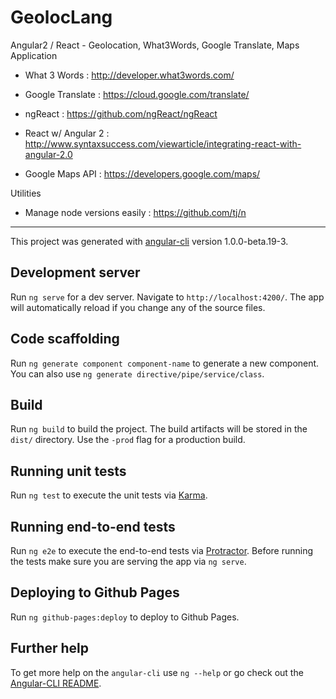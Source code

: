 # GeolocLang

Angular2 / React - Geolocation, What3Words, Google Translate, Maps Application

- What 3 Words : http://developer.what3words.com/

- Google Translate : https://cloud.google.com/translate/

- ngReact : https://github.com/ngReact/ngReact 

- React w/ Angular 2 : http://www.syntaxsuccess.com/viewarticle/integrating-react-with-angular-2.0

- Google Maps API : https://developers.google.com/maps/

Utilities

- Manage node versions easily : https://github.com/tj/n

------

This project was generated with [angular-cli](https://github.com/angular/angular-cli) version 1.0.0-beta.19-3.

## Development server
Run `ng serve` for a dev server. Navigate to `http://localhost:4200/`. The app will automatically reload if you change any of the source files.

## Code scaffolding

Run `ng generate component component-name` to generate a new component. You can also use `ng generate directive/pipe/service/class`.

## Build

Run `ng build` to build the project. The build artifacts will be stored in the `dist/` directory. Use the `-prod` flag for a production build.

## Running unit tests

Run `ng test` to execute the unit tests via [Karma](https://karma-runner.github.io).

## Running end-to-end tests

Run `ng e2e` to execute the end-to-end tests via [Protractor](http://www.protractortest.org/).
Before running the tests make sure you are serving the app via `ng serve`.

## Deploying to Github Pages

Run `ng github-pages:deploy` to deploy to Github Pages.

## Further help

To get more help on the `angular-cli` use `ng --help` or go check out the [Angular-CLI README](https://github.com/angular/angular-cli/blob/master/README.md).
